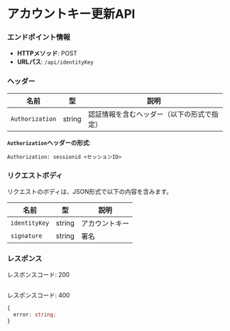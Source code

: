 # アカウントキー更新API

### エンドポイント情報

- **HTTPメソッド**: POST
- **URLパス**: `/api/identityKey`

### ヘッダー

| 名前            | 型     | 説明                                       |
| --------------- | ------ | ------------------------------------------ |
| `Authorization` | string | 認証情報を含むヘッダー（以下の形式で指定） |

**`Authorization`ヘッダーの形式**:

```
Authorization: sessionid <セッションID>
```

### リクエストボディ

リクエストのボディは、JSON形式で以下の内容を含みます。

| 名前          | 型     | 説明           |
| ------------- | ------ | -------------- |
| `identityKey` | string | アカウントキー |
| `signature`   | string | 署名           |

### レスポンス

レスポンスコード: 200

```ts
```

レスポンスコード: 400

```ts
{
  error: string;
}
```
